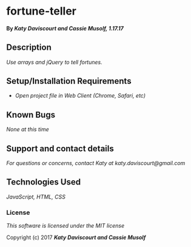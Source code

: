# fortune-teller

#### By _**Katy Daviscourt and Cassie Musolf,** 1.17.17_

## Description

_Use arrays and jQuery to tell fortunes._

## Setup/Installation Requirements

* _Open project file in Web Client (Chrome, Safari, etc)_

## Known Bugs

_None at this time_

## Support and contact details

_For questions or concerns, contact Katy at katy.daviscourt@gmail.com_

## Technologies Used

_JavaScript, HTML, CSS_

### License

*This software is licensed under the MIT license*

Copyright (c) 2017 **_Katy Daviscourt and Cassie Musolf_**
